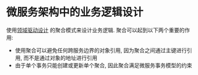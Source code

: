# 微服务架构中的业务逻辑设计 

使用[领域驱动设计](https://github.com/shanwenhao1/gin-web/blob/master/doc/DDD.md) 的聚合模式来设计业务逻辑.
聚合可以起到以下两个重要的作用:
- 使用聚合可以避免任何跨服务边界的对象引用, 因为聚合之间通过主键进行引用, 而不是通过对象的地址进行引用
- 由于单个事务只能创建或更新单个聚合, 因此聚合满足微服务事务模型的约束
